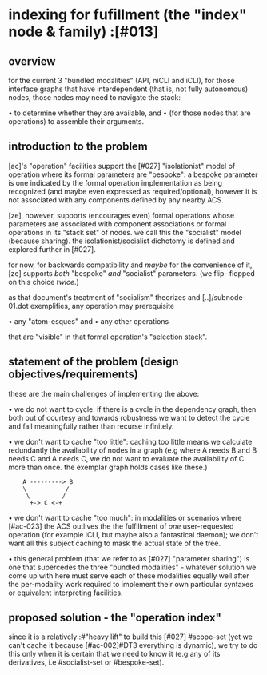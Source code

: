# indexing for fufillment (the "index" node & family) :[#013]

## overview

for the current 3 "bundled modalities" (API, niCLI and iCLI), for
those interface graphs that have interdependent (that is, not fully
autonomous) nodes, those nodes may need to navigate the stack:

  • to determine whether they are available, and
  • (for those nodes that are operations) to assemble their arguments.




## introduction to the problem

[ac]'s "operation" facilities support the [#027] "isolationist" model of
operation where its formal parameters are "bespoke": a bespoke parameter
is one indicated by the formal operation implementation as being recognized
(and maybe even expressed as required/optional), however it is not
associated with any components defined by any nearby ACS.

[ze], however, supports (encourages even) formal operations whose
parameters are associated with component associations or formal
operations in its "stack set" of nodes. we call this the "socialist" model
(because sharing). the isolationist/socialist dichotomy is defined and
explored further in [#027].

for now, for backwards compatibility and *maybe* for the convenience of
it, [ze] supports *both* "bespoke" *and* "socialist" parameters. (we flip-
flopped on this choice *twice*.)

as that document's treatment of "socialism" theorizes and
[..]/subnode-01.dot exemplifies, any operation may prerequisite

  • any "atom-esques" and
  • any other operations

that are "visible" in that formal operation's "selection stack".




## statement of the problem (design objectives/requirements)

these are the main challenges of implementing the above:

  • we do not want to cycle. if there is a cycle in the dependency
    graph, then both out of courtesy and towards robustness we want
    to detect the cycle and fail meaningfully rather than recurse
    infinitely.

  • we don't want to cache "too little": caching too little means we
    calculate redundantly the availability of nodes in a graph (e.g
    where A needs B and B needs C and A needs C, we do not want to
    evaluate the availability of C more than once. the exemplar graph
    holds cases like these.)


        A ---------> B
        \           /
         \         /
          +-> C <-+

  • we don't want to cache "too much": in modalities or scenarios where
    [#ac-023] the ACS outlives the the fulfillment of *one* user-requested
    operation (for example iCLI, but maybe also a fantastical daemon);
    we don't want all this subject caching to mask the actual
    state of the tree.

  • this general problem (that we refer to as [#027] "parameter sharing")
    is one that supercedes the three "bundled modalities" - whatever
    solution we come up with here must serve each of these modalities
    equally well after the per-modality work required to implement their
    own particular syntaxes or equivalent interpreting facilities.




## proposed solution - the "operation index"

since it is a relatively :#"heavy lift" to build this [#027] #scope-set
(yet we can't cache it because [#ac-002]#DT3 everything is dynamic),
we try to do this only when it is certain that we need to know it
(e.g any of its derivatives, i.e #socialist-set or #bespoke-set).
